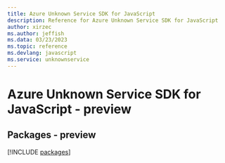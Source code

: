```yaml
---
title: Azure Unknown Service SDK for JavaScript
description: Reference for Azure Unknown Service SDK for JavaScript
author: xirzec
ms.author: jeffish
ms.data: 03/23/2023
ms.topic: reference
ms.devlang: javascript
ms.service: unknownservice
---
```

# Azure Unknown Service SDK for JavaScript - preview
## Packages - preview
[!INCLUDE [packages](unknown-service-index.md)]